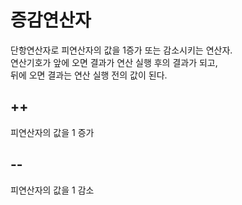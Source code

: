 증감연산자
=======
단항연산자로 피연산자의 값을 1증가 또는 감소시키는 연산자.  
연산기호가 앞에 오면 결과가 연산 실행 후의 결과가 되고,  
뒤에 오면 결과는 연산 실행 전의 값이 된다.  
## ++
피연산자의 값을 1 증가
## --
피연산자의 값을 1 감소